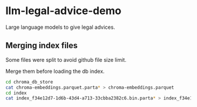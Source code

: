 # llm-legal-advice-demo
Large language models to give legal advices.


## Merging index files

Some files were split to avoid github file size limit.

Merge them before loading the db index.

```bash
cd chroma_db_store
cat chroma-embeddings.parquet.parta* > chroma-embeddings.parquet
cd index
cat index_f34e12d7-1d6b-43d4-a713-33cbba2382c6.bin.parta* > index_f34e12d7-1d6b-43d4-a713-33cbba2382c6.bin
```
